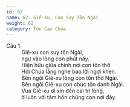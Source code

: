 ```yaml
---
id: 62
name: 62. Giê-Xu, Con Suy Tôn Ngài
weight: 62
category: Tôn Cao Chúa
---
```

<dl><dt>Câu 1:</dt><dd data-verse="1">Giê-xu con suy tôn Ngài, <br/>ngự vào lòng con phút này. <br/>Hiện hữu giữa chính nơi con tôn thờ. <br/>Hỡi Chúa lắng nghe bao lời ngợi khen. <br/>Bên ngôi Giê-xu lòng con tôn thờ Ngài. <br/>Bên ngôi Giê-xu con chúc tôn danh Ngài. <br/>Vua Giê-xu ơi xin đến cai trị lòng, <br/>ở luôn với tâm hồn chúng con nơi đây. </dd></dl>
